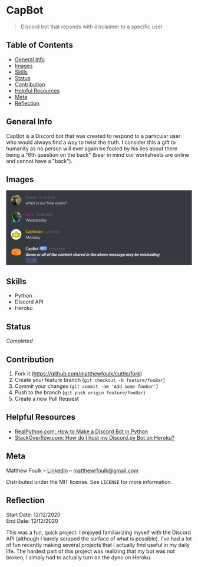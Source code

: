 #  CapBot
> Discord bot that reponds with disclaimer to a specific user

## Table of Contents
* [General Info](#general-info)
* [Images](#images)
* [Skills](#skills)
* [Status](#status)
* [Contribution](#contribution)
* [Helpful Resources](#helpful-resources)
* [Meta](#meta)
* [Reflection](#reflection)

## General Info

CapBot is a Discord bot that was created to respond to a particular
user who would always find a way to twist the truth. I consider this 
a gift to humanity as no person will ever again be fooled by his
lies about there being a "6th question on the back" (bear in mind
our worksheets are online and cannot have a "back").

## Images

![](images/demonstration01.png)

## Skills

- Python
- Discord API
- Heroku

## Status

*Completed*

## Contribution

1. Fork it (<https://github.com/matthewfoulk/cuttle/fork>)
2. Create your feature branch (`git checkout -b feature/fooBar`)
3. Commit your changes (`git commit -am 'Add some fooBar'`)
4. Push to the branch (`git push origin feature/fooBar`)
5. Create a new Pull Request

## Helpful Resources

- [RealPython.com: How to Make a Discord Bot in Python](https://realpython.com/how-to-make-a-discord-bot-python/)
- [StackOverflow.com: How do I host my Discord.py Bot on Heroku?](https://stackoverflow.com/questions/52247301/how-do-i-host-my-discord-py-bot-on-heroku)


## Meta

Matthew Foulk – [LinkedIn](https://www.linkedin.com/in/matthew-foulk-a7a24318a/) – matthewrfoulk@gmail.com

Distributed under the MIT license. See ``LICENSE`` for more information.

## Reflection

Start Date: 12/12/2020  
End Date: 12/12/2020  

This was a fun, quick project. I enjoyed familiarizing myself
with the Discord API (although I barely scraped the surface of what
is possible). I've had a lot of fun recently making several projects
that I actually find useful in my daily life. The hardest part 
of this project was realizing that my bot was not broken, I 
simply had to actually turn on the dyno on Heroku.